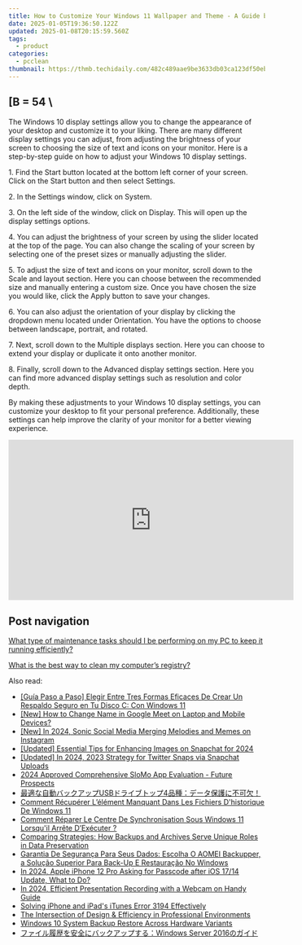 ```yaml
---
title: How to Customize Your Windows 11 Wallpaper and Theme - A Guide by YL Computing
date: 2025-01-05T19:36:50.122Z
updated: 2025-01-08T20:15:59.560Z
tags:
  - product
categories:
  - pcclean
thumbnail: https://thmb.techidaily.com/482c489aae9be3633db03ca123df50eb46b4ca67b2d63a56b54a85ecacf2cf27.jpg
---
```


## \[B = 54 \

The Windows 10 display settings allow you to change the appearance of your desktop and customize it to your liking. There are many different display settings you can adjust, from adjusting the brightness of your screen to choosing the size of text and icons on your monitor. Here is a step-by-step guide on how to adjust your Windows 10 display settings. 

1\. Find the Start button located at the bottom left corner of your screen. Click on the Start button and then select Settings.

2\. In the Settings window, click on System.

3\. On the left side of the window, click on Display. This will open up the display settings options. 

4\. You can adjust the brightness of your screen by using the slider located at the top of the page. You can also change the scaling of your screen by selecting one of the preset sizes or manually adjusting the slider.

5\. To adjust the size of text and icons on your monitor, scroll down to the Scale and layout section. Here you can choose between the recommended size and manually entering a custom size. Once you have chosen the size you would like, click the Apply button to save your changes.

6\. You can also adjust the orientation of your display by clicking the dropdown menu located under Orientation. You have the options to choose between landscape, portrait, and rotated.

7\. Next, scroll down to the Multiple displays section. Here you can choose to extend your display or duplicate it onto another monitor.

8\. Finally, scroll down to the Advanced display settings section. Here you can find more advanced display settings such as resolution and color depth. 

By making these adjustments to your Windows 10 display settings, you can customize your desktop to fit your personal preference. Additionally, these settings can help improve the clarity of your monitor for a better viewing experience.

<!-- affiliate ads begin -->
<iframe width="560" height="315" src="https://www.youtube.com/embed/umvX4ZdWbxk?si=tPXL0-Kzf9SQaY8z" title="YouTube video player" frameborder="0" allow="accelerometer; autoplay; clipboard-write; encrypted-media; gyroscope; picture-in-picture; web-share" referrerpolicy="strict-origin-when-cross-origin" allowfullscreen></iframe>
<!-- affiliate ads end -->

## Post navigation

[What type of maintenance tasks should I be performing on my PC to keep it running efficiently?](https://tools.techidaily.com/pcclean/products/)

[What is the best way to clean my computer’s registry?](https://tools.techidaily.com/pcclean/products/)

<ins class="adsbygoogle"
     style="display:block"
     data-ad-format="autorelaxed"
     data-ad-client="ca-pub-7571918770474297"
     data-ad-slot="1223367746"></ins>

<ins class="adsbygoogle"
     style="display:block"
     data-ad-client="ca-pub-7571918770474297"
     data-ad-slot="8358498916"
     data-ad-format="auto"
     data-full-width-responsive="true"></ins>

<span class="atpl-alsoreadstyle">Also read:</span>
<div><ul>
<li><a href="https://win-cloud.techidaily.com/guia-paso-a-paso-elegir-entre-tres-formas-eficaces-de-crear-un-respaldo-seguro-en-tu-disco-c-con-windows-11/"><u>[Guía Paso a Paso] Elegir Entre Tres Formas Eficaces De Crear Un Respaldo Seguro en Tu Disco C: Con Windows 11</u></a></li>
<li><a href="https://screen-recording.techidaily.com/new-how-to-change-name-in-google-meet-on-laptop-and-mobile-devices/"><u>[New] How to Change Name in Google Meet on Laptop and Mobile Devices?</u></a></li>
<li><a href="https://instagram-videos.techidaily.com/new-in-2024-sonic-social-media-merging-melodies-and-memes-on-instagram/"><u>[New] In 2024, Sonic Social Media Merging Melodies and Memes on Instagram</u></a></li>
<li><a href="https://snapchat-videos.techidaily.com/updated-essential-tips-for-enhancing-images-on-snapchat-for-2024/"><u>[Updated] Essential Tips for Enhancing Images on Snapchat for 2024</u></a></li>
<li><a href="https://twitter-videos.techidaily.com/updated-in-2024-2023-strategy-for-twitter-snaps-via-snapchat-uploads/"><u>[Updated] In 2024, 2023 Strategy for Twitter Snaps via Snapchat Uploads</u></a></li>
<li><a href="https://fox-friendly.techidaily.com/2024-approved-comprehensive-slomo-app-evaluation-future-prospects/"><u>2024 Approved Comprehensive SloMo App Evaluation - Future Prospects</u></a></li>
<li><a href="https://win-cloud.techidaily.com/1728481238063-usb4/"><u>最適な自動バックアップUSBドライブトップ4品種：データ保護に不可欠！</u></a></li>
<li><a href="https://win-cloud.techidaily.com/comment-recuperer-lelement-manquant-dans-les-fichiers-dhistorique-de-windows-11/"><u>Comment Récupérer L’élément Manquant Dans Les Fichiers D'historique De Windows 11</u></a></li>
<li><a href="https://win-cloud.techidaily.com/comment-reparer-le-centre-de-synchronisation-sous-windows-11-lorsquil-arrete-dexecuter/"><u>Comment Réparer Le Centre De Synchronisation Sous Windows 11 Lorsqu'il Arrête D’Exécuter ?</u></a></li>
<li><a href="https://win-cloud.techidaily.com/comparing-strategies-how-backups-and-archives-serve-unique-roles-in-data-preservation/"><u>Comparing Strategies: How Backups and Archives Serve Unique Roles in Data Preservation</u></a></li>
<li><a href="https://win-cloud.techidaily.com/garantia-de-seguranca-para-seus-dados-escolha-o-aomei-backupper-a-solucao-superior-para-back-up-e-restauracao-no-windows/"><u>Garantia De Segurança Para Seus Dados: Escolha O AOMEI Backupper, a Solução Superior Para Back-Up E Restauração No Windows</u></a></li>
<li><a href="https://ios-unlock.techidaily.com/in-2024-apple-iphone-12-pro-asking-for-passcode-after-ios-1714-update-what-to-do-by-drfone-ios/"><u>In 2024, Apple iPhone 12 Pro Asking for Passcode after iOS 17/14 Update, What to Do?</u></a></li>
<li><a href="https://visual-screen-recording.techidaily.com/in-2024-efficient-presentation-recording-with-a-webcam-on-handy-guide/"><u>In 2024, Efficient Presentation Recording with a Webcam on Handy Guide</u></a></li>
<li><a href="https://tech-revival.techidaily.com/solving-iphone-and-ipads-itunes-error-3194-effectively/"><u>Solving iPhone and iPad's iTunes Error 3194 Effectively</u></a></li>
<li><a href="https://extra-tips.techidaily.com/the-intersection-of-design-and-efficiency-in-professional-environments/"><u>The Intersection of Design & Efficiency in Professional Environments</u></a></li>
<li><a href="https://win-cloud.techidaily.com/windows-10-system-backup-restore-across-hardware-variants/"><u>Windows 10 System Backup Restore Across Hardware Variants</u></a></li>
<li><a href="https://win-cloud.techidaily.com/1728487921139-windows-server-2016/"><u>ファイル履歴を安全にバックアップする：Windows Server 2016のガイド</u></a></li>
</ul></div>

